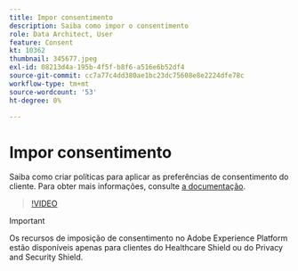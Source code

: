 ```yaml
---
title: Impor consentimento
description: Saiba como impor o consentimento
role: Data Architect, User
feature: Consent
kt: 10362
thumbnail: 345677.jpeg
exl-id: 08213d4a-195b-4f5f-b8f6-a516e6b52df4
source-git-commit: cc7a77c4dd380ae1bc23dc75608e8e2224dfe78c
workflow-type: tm+mt
source-wordcount: '53'
ht-degree: 0%

---
```


# Impor consentimento

Saiba como criar políticas para aplicar as preferências de consentimento do cliente. Para obter mais informações, consulte [a documentação](https://experienceleague.adobe.com/docs/experience-platform/data-governance/enforcement/auto-enforcement.html).

>[!VIDEO](https://video.tv.adobe.com/v/345677?quality=12&learn=on)

>[!IMPORTANT]
>
> Os recursos de imposição de consentimento no Adobe Experience Platform estão disponíveis apenas para clientes do Healthcare Shield ou do Privacy and Security Shield.
